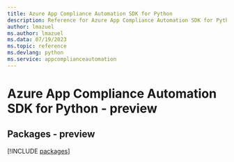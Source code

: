 ```yaml
---
title: Azure App Compliance Automation SDK for Python
description: Reference for Azure App Compliance Automation SDK for Python
author: lmazuel
ms.author: lmazuel
ms.data: 07/19/2023
ms.topic: reference
ms.devlang: python
ms.service: appcomplianceautomation
---
```

# Azure App Compliance Automation SDK for Python - preview
## Packages - preview
[!INCLUDE [packages](app-compliance-automation-index.md)]
